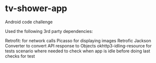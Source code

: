 # tv-shower-app
Android code challenge

Used the following  3rd party dependencies:

Retrofit:  for network calls
Picasso for displaying images
Retrofic Jackson Converter to convert API response to Objects
okhttp3-idling-resource for tests scenario where needed to check when app is idle before doing last checks for test
